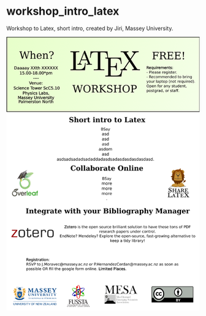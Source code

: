 # workshop_intro_latex
Workshop to Latex, short intro, created by Jiri, Massey University.


![Poster](/poster_latex_workshop1.png)

